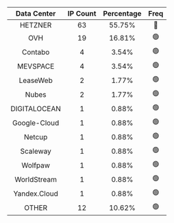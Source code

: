 | Data Center | IP Count | Percentage | Freq |
|:------------:|:--------:|:-----------:|:-----:|
| HETZNER | 63 | 55.75% | 🔴 |
| OVH | 19 | 16.81% | 🟢 |
| Contabo | 4 | 3.54% | 🟢 |
| MEVSPACE | 4 | 3.54% | 🟢 |
| LeaseWeb | 2 | 1.77% | 🟢 |
| Nubes | 2 | 1.77% | 🟢 |
| DIGITALOCEAN | 1 | 0.88% | 🟢 |
| Google-Cloud | 1 | 0.88% | 🟢 |
| Netcup | 1 | 0.88% | 🟢 |
| Scaleway | 1 | 0.88% | 🟢 |
| Wolfpaw | 1 | 0.88% | 🟢 |
| WorldStream | 1 | 0.88% | 🟢 |
| Yandex.Cloud | 1 | 0.88% | 🟢 |
| OTHER | 12 | 10.62% | 🟢 |